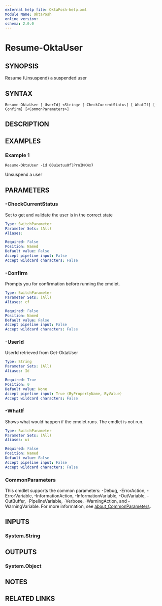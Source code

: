```yaml
---
external help file: OktaPosh-help.xml
Module Name: OktaPosh
online version:
schema: 2.0.0
---
```


# Resume-OktaUser

## SYNOPSIS
Resume (Unsuspend) a suspended user

## SYNTAX

```
Resume-OktaUser [-UserId] <String> [-CheckCurrentStatus] [-WhatIf] [-Confirm] [<CommonParameters>]
```

## DESCRIPTION

## EXAMPLES

### Example 1
```
Resume-OktaUser -id 00u1etuu0flPrnIMK4x7
```

Unsuspend a user

## PARAMETERS

### -CheckCurrentStatus
Set to get and validate the user is in the correct state

```yaml
Type: SwitchParameter
Parameter Sets: (All)
Aliases:

Required: False
Position: Named
Default value: False
Accept pipeline input: False
Accept wildcard characters: False
```

### -Confirm
Prompts you for confirmation before running the cmdlet.

```yaml
Type: SwitchParameter
Parameter Sets: (All)
Aliases: cf

Required: False
Position: Named
Default value: False
Accept pipeline input: False
Accept wildcard characters: False
```

### -UserId
UserId retrieved from Get-OktaUser

```yaml
Type: String
Parameter Sets: (All)
Aliases: Id

Required: True
Position: 0
Default value: None
Accept pipeline input: True (ByPropertyName, ByValue)
Accept wildcard characters: False
```

### -WhatIf
Shows what would happen if the cmdlet runs.
The cmdlet is not run.

```yaml
Type: SwitchParameter
Parameter Sets: (All)
Aliases: wi

Required: False
Position: Named
Default value: False
Accept pipeline input: False
Accept wildcard characters: False
```

### CommonParameters
This cmdlet supports the common parameters: -Debug, -ErrorAction, -ErrorVariable, -InformationAction, -InformationVariable, -OutVariable, -OutBuffer, -PipelineVariable, -Verbose, -WarningAction, and -WarningVariable. For more information, see [about_CommonParameters](http://go.microsoft.com/fwlink/?LinkID=113216).

## INPUTS

### System.String
## OUTPUTS

### System.Object
## NOTES

## RELATED LINKS
